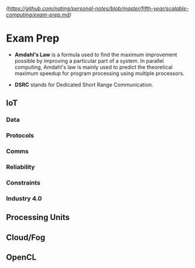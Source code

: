 
*(https://github.com/nating/personal-notes/blob/master/fifth-year/scalable-computing/exam-prep.md)*

# Exam Prep

* **Amdahl's Law** is a formula used to find the maximum improvement possible by improving a particular part of a system. In parallel computing, Amdahl's law is mainly used to predict the theoretical maximum speedup for program processing using multiple processors.

* **DSRC** stands for Dedicated Short Range Communication.

## IoT

### Data

### Protocols

### Comms

### Reliability

### Constraints

### Industry 4.0

## Processing Units

## Cloud/Fog

## OpenCL

